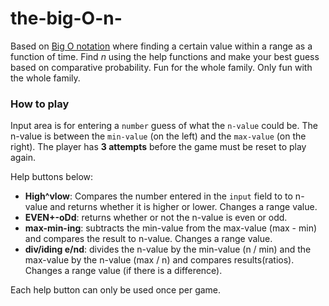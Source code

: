 # the-big-O-n-


Based on [Big O notation](https://en.wikipedia.org/wiki/Big_O_notation) where finding a certain value within a range as a function of time.
Find _n_ using the help functions and make your best guess based on comparative probability. Fun for the whole family. Only fun with the whole family.

### How to play
Input area is for entering a `number` guess of what the `n-value` could be. The n-value is between the `min-value` (on the left) and the `max-value` (on the right). The player has __3 attempts__ before the game must be reset to play again.


Help buttons below:
    
- __High^vlow__: Compares the number entered in the `input` field to to n-value and returns whether it is higher or lower. Changes a range value.
- __EVEN+-oDd__: returns whether or not the n-value is even or odd.
- __max-min-ing__: subtracts the min-value from the max-value (max - min) and compares the result to n-value. Changes a range value.
- __div/iding e/nd__: divides the n-value by the min-value (n / min) and the max-value by the n-value (max / n) and compares results(ratios). Changes a range value (if there is a difference).

Each help button can only be used once per game.

